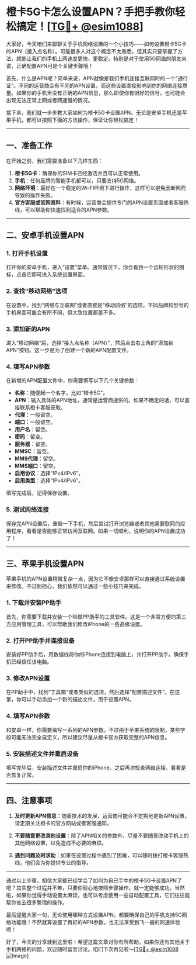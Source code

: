 # 橙卡5G卡怎么设置APN？手把手教你轻松搞定！[[TG💪+ @esim1088](https://t.me/s/esim1088)]

大家好，今天咱们来聊聊关于手机网络设置的一个小技巧——如何设置橙卡5G卡的APN（接入点名称）。可能很多人对这个概念不太熟悉，但其实只要掌握了方法，就能让我们的手机上网速度更快、更稳定。特别是对于使用5G网络的朋友来说，正确配置APN可是个关键步骤哦！

首先，什么是APN呢？简单来说，APN就像是我们手机连接互联网时的一个“通行证”。不同的运营商会有不同的APN设置，而这些设置直接影响到你的网络连接质量。如果你的手机里没有正确的APN信息，那么即使你有很好的信号，也可能会出现无法正常上网或者网速慢的情况。

接下来，我们就一步步教大家如何为橙卡5G卡设置APN。无论是安卓手机还是苹果手机，都可以按照下面的方法操作，保证让你轻松搞定！

---

## 一、准备工作

在开始之前，我们需要准备以下几样东西：

1. **橙卡5G卡**：确保你的SIM卡已经激活并且可以正常使用。
2. **手机**：任何品牌的智能手机都可以，只要支持5G网络。
3. **网络环境**：最好在一个稳定的Wi-Fi环境下进行操作，这样可以避免因断网而导致的操作失败。
4. **官方客服或官网资料**：有时候，运营商会提供专门的APN设置页面或者客服热线，可以帮助你快速找到适合的APN参数。

---

## 二、安卓手机设置APN

### 1. 打开手机设置

打开你的安卓手机，进入“设置”菜单。通常情况下，你会看到一个齿轮形状的图标，点击它即可进入系统设置界面。

### 2. 查找“移动网络”选项

在设置中，找到“网络与互联网”或者直接是“移动网络”的选项。不同品牌和型号的手机界面可能会有所不同，但大致位置都差不多。

### 3. 添加新的APN

进入“移动网络”后，选择“接入点名称（APN）”，然后点击右上角的“添加新APN”按钮。这一步是为了创建一个新的APN配置文件。

### 4. 填写APN参数

在新增的APN配置文件中，你需要填写以下几个关键参数：

- **名称**：随便起一个名字，比如“橙卡5G”。
- **APN**：输入具体的APN地址，通常是运营商提供的。如果不确定的话，可以直接联系橙卡客服获取。
- **代理**：一般留空。
- **端口**：一般留空。
- **用户名**：留空。
- **密码**：留空。
- **服务器**：留空。
- **MMSC**：留空。
- **MMS代理**：留空。
- **MMS端口**：留空。
- **启用协议**：选择“IPv4/IPv6”。
- **启用类型**：选择“IPv4/IPv6”。

填写完成后，记得保存设置。

### 5. 测试网络连接

保存完APN设置后，重启一下手机，然后尝试打开浏览器或者其他需要联网的应用程序，看看是否能够正常访问互联网。如果一切顺利，说明你的APN设置成功了！

---

## 三、苹果手机设置APN

苹果手机的APN设置稍微复杂一点，因为它不像安卓那样可以直接通过系统设置来修改。不过别担心，我们依然可以通过一些小技巧来完成。

### 1. 下载并安装PP助手

首先，你需要下载并安装一个叫做PP助手的工具软件。这是一个非常方便的第三方应用管理工具，可以帮助我们修改iPhone的一些高级设置。

### 2. 打开PP助手并连接设备

安装好PP助手后，用数据线将你的iPhone连接到电脑上，并打开PP助手。确保手机已经信任该电脑。

### 3. 修改APN设置

在PP助手中，找到“工具箱”或者类似的选项，然后选择“配置描述文件”。在这里，你可以手动添加一个新的描述文件，用于设置APN。

### 4. 填写APN参数

和安卓一样，你需要填写一系列的APN参数。不过由于苹果系统的限制，某些字段可能无法完全自定义，所以建议尽量从橙卡官方获取完整的APN信息。

### 5. 安装描述文件并重启设备

填写完毕后，安装描述文件并重启你的iPhone。之后再次检查网络连接，看看是否恢复正常。

---

## 四、注意事项

1. **及时更新APN信息**：随着技术的发展，运营商可能会不定期地更新APN设置，请定期关注橙卡的官方网站或者客服通知。
   
2. **不要随意更改其他设置**：除了APN相关的参数外，尽量不要随意改动手机上的其他网络设置，以免造成不必要的麻烦。

3. **遇到问题及时求助**：如果在设置过程中遇到了困难，可以随时拨打橙卡客服热线，他们会为你提供专业的指导。

---

通过以上步骤，相信大家都已经学会了如何为自己手中的橙卡5G卡设置APN了吧？其实整个过程并不难，只要你耐心地按照步骤操作，就一定能够成功。当然啦，如果你觉得手动设置太麻烦，也可以考虑使用一些自动配置工具，它们往往能帮你省去很多繁琐的操作。

最后提醒大家一句，无论使用哪种方式设置APN，都要确保自己的手机支持5G网络功能哦！不然就算设置了再好的APN参数，也无法享受到飞一般的网速体验呢！

好了，今天的分享就到这里啦！希望这篇文章对你有所帮助。如果你还有其他关于手机网络的问题，欢迎随时留言讨论。咱们下次再见啦～[[TG💪+ @esim1088](https://t.me/s/esim1088) ![Image](https://i.postimg.cc/4NQfJmqS/Snipaste-2025-05-13-00-14-12.png)]